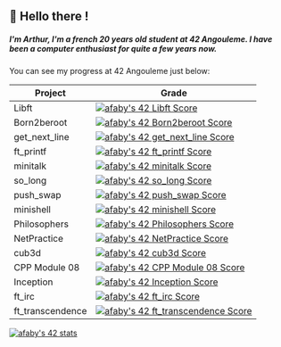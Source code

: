 
## 👋 Hello there !
##### I'm Arthur, I'm a french 20 years old student at 42 Angouleme. I have been a computer enthusiast for quite a few years now.
You can see my progress at 42 Angouleme just below:


|Project|Grade|
|-|-|
|Libft|[![afaby's 42 Libft Score](https://badge42.vercel.app/api/v2/cld4hja8e00250gl71k4xerqt/project/2544282)](https://github.com/JaeSeoKim/badge42)|
|Born2beroot|[![afaby's 42 Born2beroot Score](https://badge42.vercel.app/api/v2/cld4hja8e00250gl71k4xerqt/project/2556408)](https://github.com/JaeSeoKim/badge42)|
|get_next_line|[![afaby's 42 get_next_line Score](https://badge42.vercel.app/api/v2/cld4hja8e00250gl71k4xerqt/project/2556422)](https://github.com/JaeSeoKim/badge42)|
|ft_printf|[![afaby's 42 ft_printf Score](https://badge42.vercel.app/api/v2/cld4hja8e00250gl71k4xerqt/project/2556899)](https://github.com/JaeSeoKim/badge42)|
|minitalk|[![afaby's 42 minitalk Score](https://badge42.vercel.app/api/v2/cld4hja8e00250gl71k4xerqt/project/2579578)](https://github.com/JaeSeoKim/badge42)|
|so_long|[![afaby's 42 so_long Score](https://badge42.vercel.app/api/v2/cld4hja8e00250gl71k4xerqt/project/2587401)](https://github.com/JaeSeoKim/badge42)|
|push_swap|[![afaby's 42 push_swap Score](https://badge42.vercel.app/api/v2/cld4hja8e00250gl71k4xerqt/project/2601388)](https://github.com/JaeSeoKim/badge42)|
|minishell|[![afaby's 42 minishell Score](https://badge42.vercel.app/api/v2/cld4hja8e00250gl71k4xerqt/project/2616879)](https://github.com/JaeSeoKim/badge42)|
|Philosophers|[![afaby's 42 Philosophers Score](https://badge42.vercel.app/api/v2/cld4hja8e00250gl71k4xerqt/project/2625535)](https://github.com/JaeSeoKim/badge42)|
|NetPractice|[![afaby's 42 NetPractice Score](https://badge42.vercel.app/api/v2/cld4hja8e00250gl71k4xerqt/project/2873207)](https://github.com/JaeSeoKim/badge42)|
|cub3d|[![afaby's 42 cub3d Score](https://badge42.vercel.app/api/v2/cld4hja8e00250gl71k4xerqt/project/2892199)](https://github.com/JaeSeoKim/badge42)|
|CPP Module 08|[![afaby's 42 CPP Module 08 Score](https://badge42.vercel.app/api/v2/cld4hja8e00250gl71k4xerqt/project/2940786)](https://github.com/JaeSeoKim/badge42)|
|Inception|[![afaby's 42 Inception Score](https://badge42.vercel.app/api/v2/cld4hja8e00250gl71k4xerqt/project/2942782)](https://github.com/JaeSeoKim/badge42)|
|ft_irc|[![afaby's 42 ft_irc Score](https://badge42.vercel.app/api/v2/cld4hja8e00250gl71k4xerqt/project/3046162)](https://github.com/JaeSeoKim/badge42)|
|ft_transcendence|[![afaby's 42 ft_transcendence Score](https://badge42.vercel.app/api/v2/cld4hja8e00250gl71k4xerqt/project/3049483)](https://github.com/JaeSeoKim/badge42)|

[![afaby's 42 stats](https://badge42.vercel.app/api/v2/cld4hja8e00250gl71k4xerqt/stats?cursusId=21&coalitionId=220)](https://github.com/JaeSeoKim/badge42)
